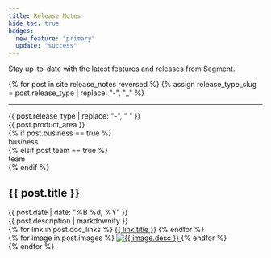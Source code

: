 ```yaml
---
title: Release Notes
hide_toc: true
badges:
  new_feature: "primary"
  update: "success"
---
```


Stay up-to-date with the latest features and releases from Segment.

{% for post in site.release_notes reversed %}
  {% assign release_type_slug = post.release_type | replace: "-", "_" %}

  <hr>
  
  <article class="release-note">
    <div class="flex flex--wrap waffle">
      <div class="flex__column flex__column--shrink">
        <span class="badge badge--{{ page.badges[release_type_slug] }}">{{ post.release_type | replace: "-", " " }}</span>
      </div>
      <div class="flex__column flex__column--shrink">
        <span class="badge badge--gray">{{ post.product_area }}</span>
      </div>
      {% if post.business == true %}
        <div class="flex__column flex__column--shrink">
          <span class="badge badge--gray">business</span>
        </div>
      {% elsif post.team == true %}
        <div class="flex__column flex__column--shrink">
          <span class="badge badge--gray">team</span>
        </div>
      {% endif %}
    </div>
    <div class="release-note__body">
      <h2>{{ post.title }}</h2>
      <date class="release-note__date">{{ post.date | date: "%B %d, %Y" }}</date>
      <main class="markdown">{{ post.description | markdownify }}</main>
      <div class="release-note__links">
        {% for link in post.doc_links %}
          <a href="{{ link.url }}?utm_source=release%3Dnotes&utm_medium=site&utm_campaign={{post.title | slugify}}">{{ link.title }}</a>
        {% endfor %}
      </div>
      <div class="flex flex--wrap waffle waffle--large" data-glightbox>
        {% for image in post.images %}
          <a  href="/docs/{{ image.path }}" class="flex__column flex__column--6 flex__column--3@medium">
            <img class="thumbnail" src="/docs/{{ image.path }}" alt="{{ image.desc }}">
          </a>
        {% endfor %}
      </div>
    </div>
  </article>
{% endfor %}
